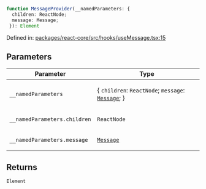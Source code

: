 ```ts
function MessageProvider(__namedParameters: {
  children: ReactNode;
  message: Message;
 }): Element
```

Defined in: [packages/react-core/src/hooks/useMessage.tsx:15](https://github.com/thesysdev/crayon/blob/1acfae208f58ec7415d64dc97edfea87130a9e7e/js/packages/react-core/src/hooks/useMessage.tsx#L15)

## Parameters

<table>
<thead>
<tr>
<th>Parameter</th>
<th>Type</th>
</tr>
</thead>
<tbody>
<tr>
<td>

`__namedParameters`

</td>
<td>

\{ `children`: `ReactNode`; `message`: [`Message`](../type-aliases/Message.md); \}

</td>
</tr>
<tr>
<td>

`__namedParameters.children`

</td>
<td>

`ReactNode`

</td>
</tr>
<tr>
<td>

`__namedParameters.message`

</td>
<td>

[`Message`](../type-aliases/Message.md)

</td>
</tr>
</tbody>
</table>

## Returns

`Element`
